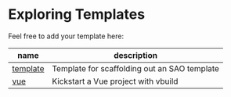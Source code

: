 # Exploring Templates

Feel free to add your template here:

|name|description|
|---|---|
|[template](https://github.com/egoist/template-template)|Template for scaffolding out an SAO template|
|[vue](https://github.com/egoist/template-vue)|Kickstart a Vue project with vbuild|
